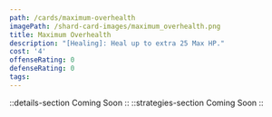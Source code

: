 ```yaml
---
path: /cards/maximum-overhealth
imagePath: /shard-card-images/maximum_overhealth.png
title: Maximum Overhealth
description: "[Healing]: Heal up to extra 25 Max HP."
cost: '4'
offenseRating: 0
defenseRating: 0
tags:
---
```

::details-section
Coming Soon
::
::strategies-section
Coming Soon
::